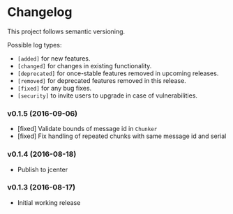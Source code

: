 # Changelog

This project follows semantic versioning.

Possible log types:

- `[added]` for new features.
- `[changed]` for changes in existing functionality.
- `[deprecated]` for once-stable features removed in upcoming releases.
- `[removed]` for deprecated features removed in this release.
- `[fixed]` for any bug fixes.
- `[security]` to invite users to upgrade in case of vulnerabilities.


### v0.1.5 (2016-09-06)

- [fixed] Validate bounds of message id in `Chunker`
- [fixed] Fix handling of repeated chunks with same message id and serial

### v0.1.4 (2016-08-18)

- Publish to jcenter

### v0.1.3 (2016-08-17)

- Initial working release

